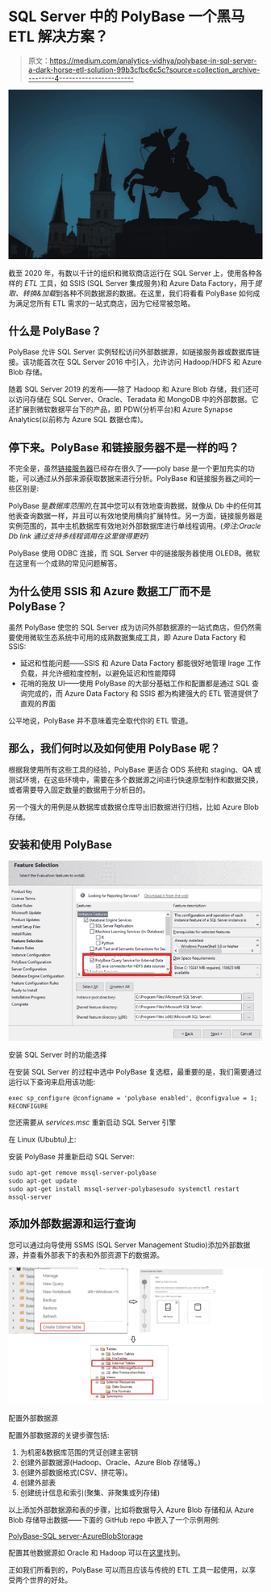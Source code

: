 # SQL Server 中的 PolyBase 一个黑马 ETL 解决方案？

> 原文：<https://medium.com/analytics-vidhya/polybase-in-sql-server-a-dark-horse-etl-solution-99b3cfbc6c5c?source=collection_archive---------4----------------------->

![](img/31ec5fa64983737452ea9fdbee61be70.png)

截至 2020 年，有数以千计的组织和微软商店运行在 SQL Server 上，使用各种各样的 *ETL* 工具，如 SSIS (SQL Server 集成服务)和 Azure Data Factory，用于*提取、转换&加载*到各种不同数据源的数据。在这里，我们将看看 PolyBase 如何成为满足您所有 ETL 需求的一站式商店，因为它经常被忽略。

## 什么是 PolyBase？

PolyBase 允许 SQL Server 实例轻松访问外部数据源，如链接服务器或数据库链接。该功能首次在 SQL Server 2016 中引入，允许访问 Hadoop/HDFS 和 Azure Blob 存储。

随着 SQL Server 2019 的发布——除了 Hadoop 和 Azure Blob 存储，我们还可以访问存储在 SQL Server、Oracle、Teradata 和 MongoDB 中的外部数据。它还扩展到微软数据平台下的产品，即 PDW(分析平台)和 Azure Synapse Analytics(以前称为 Azure SQL 数据仓库)。

## 停下来。PolyBase 和链接服务器不是一样的吗？

不完全是，虽然[链接服务器](https://docs.microsoft.com/en-us/sql/relational-databases/linked-servers/linked-servers-database-engine?view=sql-server-ver15)已经存在很久了——poly base 是一个更加充实的功能，可以通过从外部来源获取数据来进行分析。PolyBase 和链接服务器之间的一些区别是:

PolyBase 是*数据库范围的*,在其中您可以有效地查询数据，就像从 Db 中的任何其他表查询数据一样，并且可以有效地使用横向扩展特性。另一方面，链接服务器是实例范围的，其中主机数据库有效地对外部数据库进行单线程调用。(*旁注:Oracle Db link 通过支持多线程调用在这里做得更好)*

PolyBase 使用 ODBC 连接，而 SQL Server 中的链接服务器使用 OLEDB。微软在这里有一个成熟的常见问题解答。

## 为什么使用 SSIS 和 Azure 数据工厂而不是 PolyBase？

虽然 PolyBase 使您的 SQL Server 成为访问外部数据源的一站式商店，但仍然需要使用微软生态系统中可用的成熟数据集成工具，即 Azure Data Factory 和 SSIS:

*   延迟和性能问题——SSIS 和 Azure Data Factory 都能很好地管理 lrage 工作负载，并允许细粒度控制，以避免延迟和性能障碍
*   花哨的拖放 UI——使用 PolyBase 的大部分基础工作和配置都是通过 SQL 查询完成的，而 Azure Data Factory 和 SSIS 都为构建强大的 ETL 管道提供了直观的界面

公平地说，PolyBase 并不意味着完全取代你的 ETL 管道。

## 那么，我们何时以及如何使用 PolyBase 呢？

根据我使用所有这些工具的经验，PolyBase 更适合 ODS 系统和 staging、QA 或测试环境，在这些环境中，需要在多个数据源之间进行快速原型制作和数据交换，或者需要导入固定数量的数据用于分析目的。

另一个强大的用例是从数据库或数据仓库导出旧数据进行归档，比如 Azure Blob 存储。

## 安装和使用 PolyBase

![](img/f9786e96b9a9ee57d9873f100ed0005c.png)

安装 SQL Server 时的功能选择

在安装 SQL Server 的过程中选中 PolyBase 复选框，最重要的是，我们需要通过运行以下查询来启用该功能:

```
exec sp_configure @configname = 'polybase enabled', @configvalue = 1;
RECONFIGURE
```

您还需要从 *services.msc* 重新启动 SQL Server 引擎

在 Linux (Ububtu)上:

安装 PolyBase 并重新启动 SQL Server:

```
sudo apt-get remove mssql-server-polybase
sudo apt-get update 
sudo apt-get install mssql-server-polybasesudo systemctl restart mssql-server
```

## 添加外部数据源和运行查询

您可以通过向导使用 SSMS (SQL Server Management Studio)添加外部数据源，并查看外部表下的表和外部资源下的数据源。

![](img/40db04bd2c9ccd5fc73d418a51d2a67d.png)

配置外部数据源

配置外部数据源的关键步骤包括:

1.  为机密&数据库范围的凭证创建主密钥
2.  创建外部数据源(Hadoop、Oracle、Azure Blob 存储等。)
3.  创建外部数据格式(CSV、拼花等)。
4.  创建外部表
5.  创建统计信息和索引(聚集、非聚集或列存储)

以上添加外部数据源和表的步骤，比如将数据导入 Azure Blob 存储和从 Azure Blob 存储导出数据——下面的 GitHub repo 中嵌入了一个示例用例:

[PolyBase-SQL server-AzureBlobStorage](https://github.com/robathija/PolyBase-SQLServer-AzureBlobStorage/blob/master/PolyBase-SQLServer-AzureBlob-Query.sql)

配置其他数据源如 Oracle 和 Hadoop 可以在[这里](https://docs.microsoft.com/en-us/sql/relational-databases/polybase/polybase-configure-oracle?view=sql-server-ver15)找到。

正如我们所看到的，PolyBase 可以而且应该与传统的 ETL 工具一起使用，以享受两个世界的好处。
